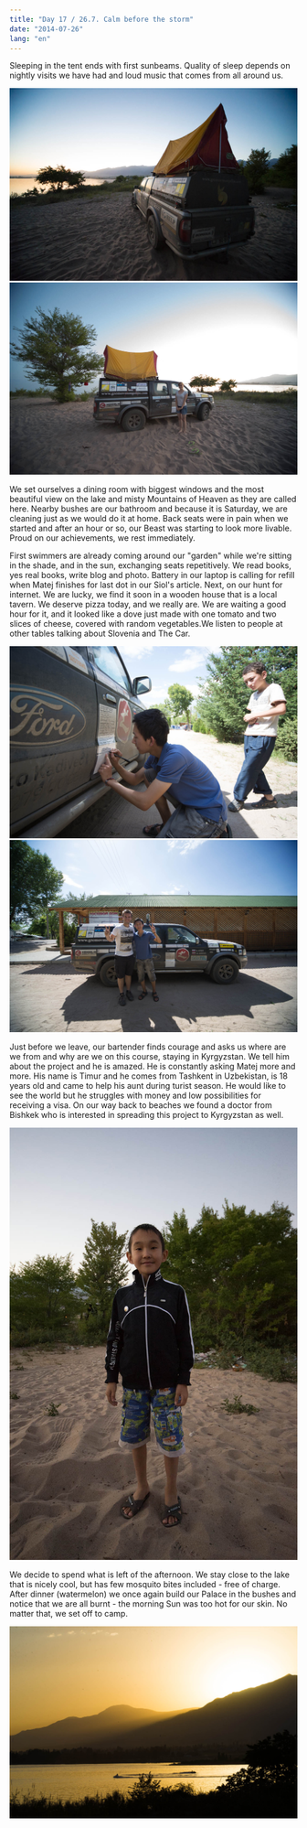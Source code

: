 ```yaml
---
title: "Day 17 / 26.7. Calm before the storm"
date: "2014-07-26"
lang: "en"
---
```


Sleeping in the tent ends with first sunbeams. Quality of sleep depends on nightly visits we have had and loud music that comes from all around us.

![IMG_8501](../images/IMG_8501.jpg)![IMG_8481](../images/IMG_8481.jpg)

We set ourselves a dining room with biggest windows and the most beautiful view on the lake and misty Mountains of Heaven as they are called here. Nearby bushes are our bathroom and because it is Saturday, we are cleaning just as we would do it at home. Back seats were in pain when we started and after an hour or so, our Beast was starting to look more livable. Proud on our achievements, we rest immediately.

First swimmers are already coming around our "garden" while we're sitting in the shade, and in the sun, exchanging seats repetitively. We read books, yes real books, write blog and photo. Battery in our laptop is calling for refill when Matej finishes for last dot in our Siol's article. Next, on our hunt for internet. We are lucky, we find it soon in a wooden house that is a local tavern. We deserve pizza today, and we really are. We are waiting a good hour for it, and it looked like a dove just made with one tomato and two slices of cheese, covered with random vegetables.We listen to people at other tables talking about Slovenia and The Car.

![IMG_8540](../images/IMG_8540.jpg)![IMG_8549](../images/IMG_8549.jpg)

Just before we leave, our bartender finds courage and asks us where are we from and why are we on this course, staying in Kyrgyzstan. We tell him about the project and he is amazed. He is constantly asking Matej more and more. His name is Timur and he comes from Tashkent in Uzbekistan, is 18 years old and came to help his aunt during turist season. He would like to see the world but he struggles with money and low possibilities for receiving a visa. On our way back to beaches we found a doctor from Bishkek who is interested in spreading this project to Kyrgyzstan as well.

![IMG_8478](../images/IMG_8478.jpg)

We decide to spend what is left of the afternoon. We stay close to the lake that is nicely cool, but has few mosquito bites included - free of charge. After dinner (watermelon) we once again build our Palace in the bushes and notice that we are all burnt - the morning Sun was too hot for our skin. No matter that, we set off to camp.

![IMG_8661](../images/IMG_8661.jpg)
